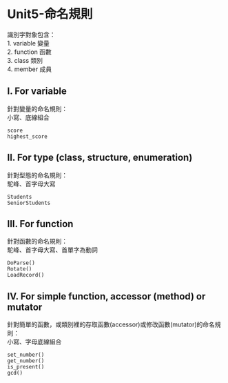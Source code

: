# Unit5-命名規則

識別字對象包含：  
    1. variable 變量  
    2. function 函數  
    3. class 類別  
    4. member 成員  

## I. For variable

針對變量的命名規則：  
小寫、底線組合

    score  
    highest_score

## II. For type (class, structure, enumeration)

針對型態的命名規則：  
駝峰、首字母大寫

    Students
    SeniorStudents

## III. For function

針對函數的命名規則：  
駝峰、首字母大寫、首單字為動詞

    DoParse()
    Rotate()
    LoadRecord()

## IV. For simple function, accessor (method) or mutator

針對簡單的函數，或類別裡的存取函數(accessor)或修改函數(mutator)的命名規則：  
小寫、字母底線組合

    set_number()
    get_number()
    is_present()
    gcd()
